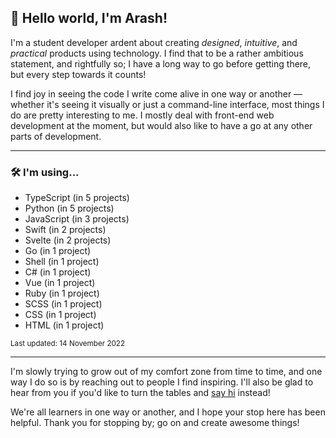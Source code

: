 
## 👋 Hello world, I'm Arash!

I'm a student developer ardent about creating <dfn title="in a way that is aesthetically pleasing">designed</dfn>, <dfn title="in a way that feels natural to a user">intuitive</dfn>, and <dfn title="in a way that serves some use">practical</dfn> products using technology. I find that to be a rather ambitious statement, and rightfully so; I have a long way to go before getting there, but every step towards it counts!

I find joy in seeing the code I write come alive in one way or another — whether it's seeing it visually or just a command-line interface, most things I do are pretty interesting to me. I mostly deal with front-end web development at the moment, but would also like to have a go at any other parts of development.

---

### 🛠 I'm using...

- TypeScript (in 5 projects)
- Python (in 5 projects)
- JavaScript (in 3 projects)
- Swift (in 2 projects)
- Svelte (in 2 projects)
- Go (in 1 project)
- Shell (in 1 project)
- C# (in 1 project)
- Vue (in 1 project)
- Ruby (in 1 project)
- SCSS (in 1 project)
- CSS (in 1 project)
- HTML (in 1 project)

<sub>Last updated: 14 November 2022</sub>

---

I'm slowly trying to grow out of my comfort zone from time to time, and one way I do so is by reaching out to people I find inspiring. I'll also be glad to hear from you if you'd like to turn the tables and <a href="mailto:hello@arashnrim.me" target="_blank" rel="noreferrer">say hi</a> instead!

We're all learners in one way or another, and I hope your stop here has been helpful. Thank you for stopping by; go on and create awesome things!
